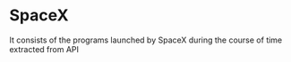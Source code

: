 # SpaceX
It consists of the programs launched by SpaceX during the course of time extracted from API
